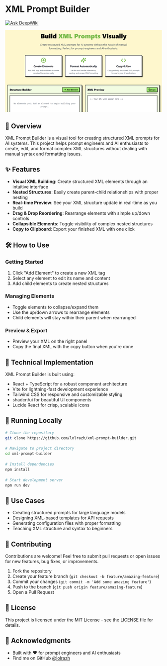 
# XML Prompt Builder

[![Ask DeepWiki](https://deepwiki.com/badge.svg)](https://deepwiki.com/lolrazh/xml-prompt-builder)

<div align="center">
  <img src="public/page.png" alt="XML Prompt Builder Logo" width="1000"/>
</div>

## 🚀 Overview

XML Prompt Builder is a visual tool for creating structured XML prompts for AI systems. This project helps prompt engineers and AI enthusiasts to create, edit, and format complex XML structures without dealing with manual syntax and formatting issues.

## ✨ Features

- **Visual XML Building**: Create structured XML elements through an intuitive interface
- **Nested Structures**: Easily create parent-child relationships with proper nesting
- **Real-time Preview**: See your XML structure update in real-time as you build
- **Drag & Drop Reordering**: Rearrange elements with simple up/down controls
- **Collapsible Elements**: Toggle visibility of complex nested structures
- **Copy to Clipboard**: Export your finished XML with one click

## 🛠️ How to Use

### Getting Started
1. Click "Add Element" to create a new XML tag
2. Select any element to edit its name and content
3. Add child elements to create nested structures

### Managing Elements
- Toggle elements to collapse/expand them
- Use the up/down arrows to rearrange elements
- Child elements will stay within their parent when rearranged

### Preview & Export
- Preview your XML on the right panel
- Copy the final XML with the copy button when you're done

## 🔧 Technical Implementation

XML Prompt Builder is built using:

- React + TypeScript for a robust component architecture
- Vite for lightning-fast development experience
- Tailwind CSS for responsive and customizable styling
- shadcn/ui for beautiful UI components
- Lucide React for crisp, scalable icons

## 🏁 Running Locally

```sh
# Clone the repository
git clone https://github.com/lolrazh/xml-prompt-builder.git

# Navigate to project directory
cd xml-prompt-builder

# Install dependencies
npm install

# Start development server
npm run dev
```

## 🧩 Use Cases

- Creating structured prompts for large language models
- Designing XML-based templates for API requests
- Generating configuration files with proper formatting
- Teaching XML structure and syntax to beginners

## 🤝 Contributing

Contributions are welcome! Feel free to submit pull requests or open issues for new features, bug fixes, or improvements.

1. Fork the repository
2. Create your feature branch (`git checkout -b feature/amazing-feature`)
3. Commit your changes (`git commit -m 'Add some amazing feature'`)
4. Push to the branch (`git push origin feature/amazing-feature`)
5. Open a Pull Request

## 📝 License

This project is licensed under the MIT License - see the LICENSE file for details.

## 🙏 Acknowledgments

- Built with ♥ for prompt engineers and AI enthusiasts
- Find me on GitHub [@lolrazh](https://github.com/lolrazh)
